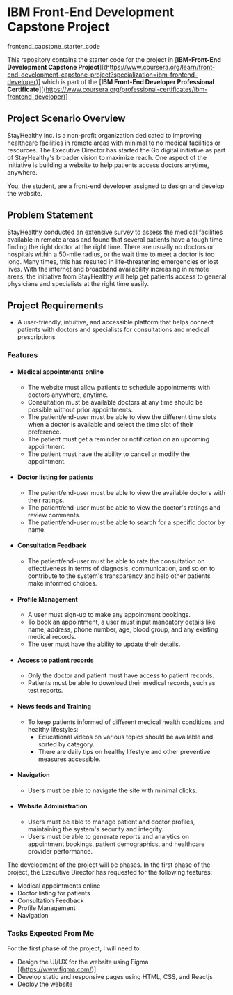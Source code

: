 # IBM Front-End Development Capstone Project
frontend_capstone_starter_code

This repository contains the starter code for the project in [**IBM-Front-End Development Capstone Project**][(https://www.coursera.org/learn/front-end-development-capstone-project?specialization=ibm-frontend-developer)] which is part of the [**IBM Front-End Developer Professional Certificate**][(https://www.coursera.org/professional-certificates/ibm-frontend-developer)]

## Project Scenario Overview

StayHealthy Inc. is a non-profit organization dedicated to improving healthcare facilities in remote areas with minimal to no medical facilities or resources. 
The Executive Director has started the Go digital initiative as part of StayHealthy's broader vision to maximize reach. One aspect of the initiative is building a website to help patients access doctors anytime, anywhere.

You, the student, are a front-end developer assigned to design and develop the website.

## Problem Statement

StayHealthy conducted an extensive survey to assess the medical facilities available in remote areas and found that several patients have a tough time finding the right doctor at the right time. 
There are usually no doctors or hospitals within a 50-mile radius, or the wait time to meet a doctor is too long. Many times, this has resulted in life-threatening emergencies or lost lives.
With the internet and broadband availability increasing in remote areas, the initiative from StayHealthy will help get patients access to general physicians and specialists at the right time easily.

## Project Requirements

   - A user-friendly, intuitive, and accessible platform that helps connect patients with doctors and specialists for consultations and medical prescriptions

### Features
   - #### Medical appointments online
      - The website must allow patients to schedule appointments with doctors anywhere, anytime.
      - Consultation must be available doctors at any time should be possible without prior appointments.
      - The patient/end-user must be able to view the different time slots when a doctor is available and select the time slot of their preference.
      - The patient must get a reminder or notification on an upcoming appointment.
      - The patient must have the ability to cancel or modify the appointment.
   - #### Doctor listing for patients
      - The patient/end-user must be able to view the available doctors with their ratings.
      - The patient/end-user must be able to view the doctor's ratings and review comments.
      - The patient/end-user must be able to search for a specific doctor by name.
   - #### Consultation Feedback
      - The patient/end-user must be able to rate the consultation on effectiveness in terms of diagnosis, communication, and so on to contribute to the system's transparency and help other patients make informed choices.
   - #### Profile Management
      - A user must sign-up to make any appointment bookings.
      - To book an appointment, a user must input mandatory details like name, address, phone number, age, blood group, and any existing medical records.
      - The user must have the ability to update their details.
   - #### Access to patient records
      - Only the doctor and patient must have access to patient records.
      - Patients must be able to download their medical records, such as test reports.
   - #### News feeds and Training
      - To keep patients informed of different medical health conditions and healthy lifestyles:
         - Educational videos on various topics should be available and sorted by category.
         - There are daily tips on healthy lifestyle and other preventive measures accessible.
   - #### Navigation
      - Users must be able to navigate the site with minimal clicks.
   - #### Website Administration
      - Users must be able to manage patient and doctor profiles, maintaining the system's security and integrity.
      - Users must be able to generate reports and analytics on appointment bookings, patient demographics, and healthcare provider performance.

The development of the project will be phases. In the first phase of the project, the Executive Director has requested for the following features:
   - Medical appointments online
   - Doctor listing for patients
   - Consultation Feedback
   - Profile Management
   - Navigation

### Tasks Expected From Me

For the first phase of the project, I will need to:
   - Design the UI/UX for the website using Figma [(https://www.figma.com/)]
   - Develop static and responsive pages using HTML, CSS, and Reactjs
   - Deploy the website
